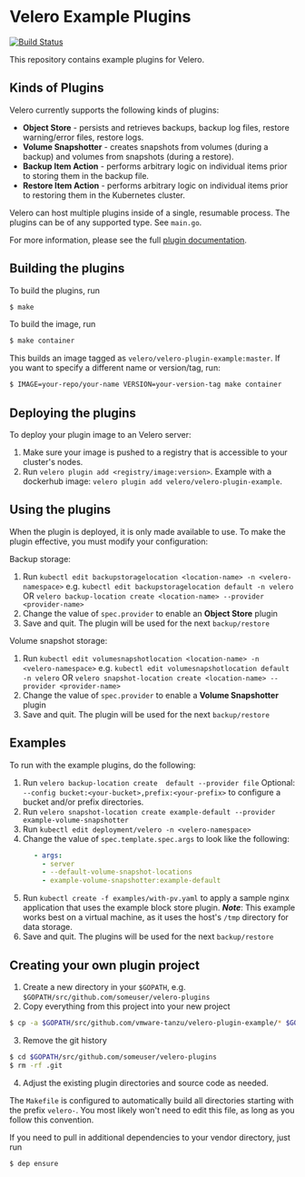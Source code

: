 # Velero Example Plugins

[![Build Status][1]][2]

This repository contains example plugins for Velero.

## Kinds of Plugins

Velero currently supports the following kinds of plugins:

- **Object Store** - persists and retrieves backups, backup log files, restore warning/error files, restore logs.
- **Volume Snapshotter** - creates snapshots from volumes (during a backup) and volumes from snapshots (during a restore).
- **Backup Item Action** - performs arbitrary logic on individual items prior to storing them in the backup file.
- **Restore Item Action** - performs arbitrary logic on individual items prior to restoring them in the Kubernetes cluster.

Velero can host multiple plugins inside of a single, resumable process. The plugins can be of any supported type. See `main.go`.

For more information, please see the full [plugin documentation](https://velero.io/docs/master/overview-plugins/).

## Building the plugins

To build the plugins, run

```bash
$ make
```

To build the image, run

```bash
$ make container
```

This builds an image tagged as `velero/velero-plugin-example:master`. If you want to specify a different name or version/tag, run:

```bash
$ IMAGE=your-repo/your-name VERSION=your-version-tag make container 
```

## Deploying the plugins

To deploy your plugin image to an Velero server:

1. Make sure your image is pushed to a registry that is accessible to your cluster's nodes.
2. Run `velero plugin add <registry/image:version>`. Example with a dockerhub image: `velero plugin add velero/velero-plugin-example`.

## Using the plugins

When the plugin is deployed, it is only made available to use. To make the plugin effective, you must modify your configuration:

Backup storage:

1. Run `kubectl edit backupstoragelocation <location-name> -n <velero-namespace>` e.g. `kubectl edit backupstoragelocation default -n velero` OR `velero backup-location create <location-name> --provider <provider-name>`
2. Change the value of `spec.provider` to enable an **Object Store** plugin
3. Save and quit. The plugin will be used for the next `backup/restore`

Volume snapshot storage:

1. Run `kubectl edit volumesnapshotlocation <location-name> -n <velero-namespace>` e.g. `kubectl edit volumesnapshotlocation default -n velero` OR `velero snapshot-location create <location-name> --provider <provider-name>`
2. Change the value of `spec.provider` to enable a **Volume Snapshotter** plugin
3. Save and quit. The plugin will be used for the next `backup/restore`

## Examples

To run with the example plugins, do the following:

1. Run `velero backup-location create  default --provider file` Optional: `--config bucket:<your-bucket>,prefix:<your-prefix>` to configure a bucket and/or prefix directories.
2. Run `velero snapshot-location create example-default --provider example-volume-snapshotter`
3. Run `kubectl edit deployment/velero -n <velero-namespace>`
4. Change the value of `spec.template.spec.args` to look like the following:

```yaml
      - args:
        - server
        - --default-volume-snapshot-locations
        - example-volume-snapshotter:example-default
```

5. Run `kubectl create -f examples/with-pv.yaml` to apply a sample nginx application that uses the example block store plugin. ***Note***: This example works best on a virtual machine, as it uses the host's `/tmp` directory for data storage.
6. Save and quit. The plugins will be used for the next `backup/restore`

## Creating your own plugin project

1. Create a new directory in your `$GOPATH`, e.g. `$GOPATH/src/github.com/someuser/velero-plugins`
2. Copy everything from this project into your new project

```bash
$ cp -a $GOPATH/src/github.com/vmware-tanzu/velero-plugin-example/* $GOPATH/src/github.com/someuser/velero-plugins/.
```

3. Remove the git history

```bash
$ cd $GOPATH/src/github.com/someuser/velero-plugins
$ rm -rf .git
```

4. Adjust the existing plugin directories and source code as needed.

The `Makefile` is configured to automatically build all directories starting with the prefix `velero-`.
You most likely won't need to edit this file, as long as you follow this convention.

If you need to pull in additional dependencies to your vendor directory, just run

```bash
$ dep ensure
```

[1]: https://travis-ci.org/vmware-tanzu/velero-plugin-example.svg?branch=master
[2]: https://travis-ci.org/vmware-tanzu/velero-plugin-example
